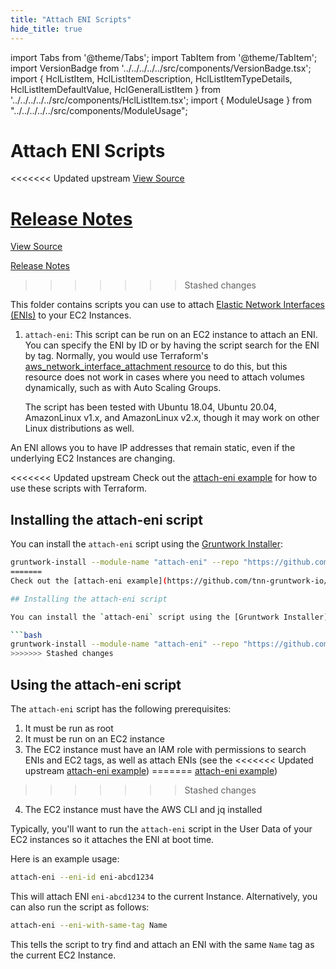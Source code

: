```yaml
---
title: "Attach ENI Scripts"
hide_title: true
---
```


import Tabs from '@theme/Tabs';
import TabItem from '@theme/TabItem';
import VersionBadge from '../../../../../src/components/VersionBadge.tsx';
import { HclListItem, HclListItemDescription, HclListItemTypeDetails, HclListItemDefaultValue, HclGeneralListItem } from '../../../../../src/components/HclListItem.tsx';
import { ModuleUsage } from "../../../../../src/components/ModuleUsage";

<VersionBadge repoTitle="Module Server" version="0.15.3" lastModifiedVersion="0.15.3"/>

# Attach ENI Scripts

<<<<<<< Updated upstream
<a href="https://github.com/tnn-gruntwork-io/terraform-aws-server/tree/v0.15.3/modules/attach-eni" className="link-button" title="View the source code for this module in GitHub.">View Source</a>

<a href="https://github.com/tnn-gruntwork-io/terraform-aws-server/releases/tag/v0.15.3" className="link-button" title="Release notes for only versions which impacted this module.">Release Notes</a>
=======
<a href="https://github.com/tnn-gruntwork-io/terraform-aws-server/tree/v0.15.3/modules/attach-eni" className="link-button" title="View the source code for this module in GitHub.">View Source</a>

<a href="https://github.com/tnn-gruntwork-io/terraform-aws-server/releases/tag/v0.15.3" className="link-button" title="Release notes for only versions which impacted this module.">Release Notes</a>
>>>>>>> Stashed changes

This folder contains scripts you can use to attach [Elastic Network Interfaces
(ENIs)](http://docs.aws.amazon.com/AWSEC2/latest/UserGuide/using-eni.html) to your EC2 Instances.

1.  `attach-eni`: This script can be run on an EC2 instance to attach an ENI. You can specify the ENI by ID or by having
    the script search for the ENI by tag. Normally, you would use Terraform's [aws_network_interface_attachment
    resource](https://www.terraform.io/docs/providers/aws/r/network_interface_attachment.html) to do this, but this
    resource does not work in cases where you need to attach volumes dynamically, such as with Auto Scaling Groups.

    The script has been tested with Ubuntu 18.04, Ubuntu 20.04, AmazonLinux v1.x, and AmazonLinux v2.x, though
    it may work on other Linux distributions as well.

An ENI allows you to have IP addresses that remain static, even if the underlying EC2 Instances are changing.

<<<<<<< Updated upstream
Check out the [attach-eni example](https://github.com/tnn-gruntwork-io/terraform-aws-server/tree/v0.15.3/examples/attach-eni) for how to use these scripts with Terraform.

## Installing the attach-eni script

You can install the `attach-eni` script using the [Gruntwork Installer](https://github.com/tnn-gruntwork-io/gruntwork-installer):

```bash
gruntwork-install --module-name "attach-eni" --repo "https://github.com/tnn-gruntwork-io/terraform-aws-server" --tag "0.1.10"
=======
Check out the [attach-eni example](https://github.com/tnn-gruntwork-io/terraform-aws-server/tree/v0.15.3/examples/attach-eni) for how to use these scripts with Terraform.

## Installing the attach-eni script

You can install the `attach-eni` script using the [Gruntwork Installer](https://github.com/tnn-gruntwork-io/gruntwork-installer):

```bash
gruntwork-install --module-name "attach-eni" --repo "https://github.com/tnn-gruntwork-io/terraform-aws-server" --tag "0.1.10"
>>>>>>> Stashed changes
```

## Using the attach-eni script

The `attach-eni` script has the following prerequisites:

1.  It must be run as root
2.  It must be run on an EC2 instance
3.  The EC2 instance must have an IAM role with permissions to search ENIs and EC2 tags, as well as attach ENIs (see the
<<<<<<< Updated upstream
    [attach-eni example](https://github.com/tnn-gruntwork-io/terraform-aws-server/tree/v0.15.3/examples/attach-eni))
=======
    [attach-eni example](https://github.com/tnn-gruntwork-io/terraform-aws-server/tree/v0.15.3/examples/attach-eni))
>>>>>>> Stashed changes
4.  The EC2 instance must have the AWS CLI and jq installed

Typically, you'll want to run the `attach-eni` script in the User Data of your EC2 instances so it attaches the ENI at
boot time.

Here is an example usage:

```bash
attach-eni --eni-id eni-abcd1234
```

This will attach ENI `eni-abcd1234` to the current Instance. Alternatively, you can also run the script as follows:

```bash
attach-eni --eni-with-same-tag Name
```

This tells the script to try find and attach an ENI with the same `Name` tag as the current EC2 Instance.


<!-- ##DOCS-SOURCER-START
{
  "originalSources": [
<<<<<<< Updated upstream
    "https://github.com/tnn-gruntwork-io/terraform-aws-server/tree/v0.15.3/modules/attach-eni/readme.md",
    "https://github.com/tnn-gruntwork-io/terraform-aws-server/tree/v0.15.3/modules/attach-eni/variables.tf",
    "https://github.com/tnn-gruntwork-io/terraform-aws-server/tree/v0.15.3/modules/attach-eni/outputs.tf"
=======
    "https://github.com/tnn-gruntwork-io/terraform-aws-server/tree/v0.15.3/modules/attach-eni/readme.md",
    "https://github.com/tnn-gruntwork-io/terraform-aws-server/tree/v0.15.3/modules/attach-eni/variables.tf",
    "https://github.com/tnn-gruntwork-io/terraform-aws-server/tree/v0.15.3/modules/attach-eni/outputs.tf"
>>>>>>> Stashed changes
  ],
  "sourcePlugin": "module-catalog-api",
  "hash": "165b89b6fff232c97a17031745253efb"
}
##DOCS-SOURCER-END -->
